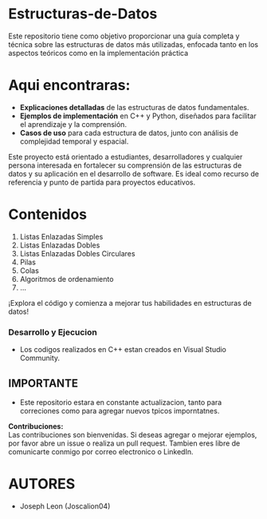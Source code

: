 # Estructuras-de-Datos
Este repositorio tiene como objetivo proporcionar una guía completa y técnica sobre las estructuras de datos más utilizadas, enfocada tanto en los aspectos teóricos como en la implementación práctica


# Aqui encontraras: 
- **Explicaciones detalladas** de las estructuras de datos fundamentales.
- **Ejemplos de implementación** en C++ y Python, diseñados para facilitar el aprendizaje y la comprensión.
- **Casos de uso** para cada estructura de datos, junto con análisis de complejidad temporal y espacial.

Este proyecto está orientado a estudiantes, desarrolladores y cualquier persona interesada en fortalecer su comprensión de las estructuras de datos y su aplicación en el desarrollo de software. Es ideal como recurso de referencia y punto de partida para proyectos educativos.

# Contenidos

1. Listas Enlazadas Simples
2. Listas Enlazadas Dobles
3. Listas Enlazadas Dobles Circulares
4. Pilas
5. Colas
9. Algoritmos de ordenamiento
10. ...

¡Explora el código y comienza a mejorar tus habilidades en estructuras de datos!

### Desarrollo y Ejecucion
- Los codigos realizados en C++ estan creados en Visual Studio Community.

## IMPORTANTE
- Este repositorio estara en constante actualizacion, tanto para correciones como para agregar nuevos tpicos imporntatnes.


**Contribuciones:**  
Las contribuciones son bienvenidas. Si deseas agregar o mejorar ejemplos, por favor abre un issue o realiza un pull request. Tambien eres libre de comunicarte conmigo por correo electronico o LinkedIn.

# AUTORES
 - Joseph Leon (Joscalion04)
